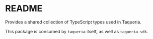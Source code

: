 # README

Provides a shared collection of TypeScript types used in Taqueria.

This package is consumed by `taqueria` itself, as well as `taqueria-sdk`.